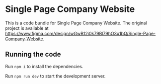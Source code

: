 
  # Single Page Company Website

  This is a code bundle for Single Page Company Website. The original project is available at https://www.figma.com/design/wGwB12i0k79Bl79hO3u1bQ/Single-Page-Company-Website.

  ## Running the code

  Run `npm i` to install the dependencies.

  Run `npm run dev` to start the development server.
  